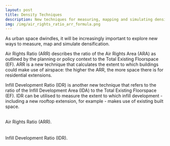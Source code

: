 ```yaml
---
layout: post
title: Density Techniques
description: New techniques for measuring, mapping and simulating density
img: /img/air_rights_ratio_arr_formula.png 
---
```


As urban space dwindles, it will be increasingly important to explore new ways to measure, map and simulate densification. 

Air Rights Ratio (ARR) describes the ratio of the Air Rights Area (ARA) as outlined by the planning or policy context to the Total Existing Floorspace (EF). ARR is a new technique that calculates the extent to which buildings could make use of airspace: the higher the ARR, the more space there is for residential extensions. 

Infill Development Ratio (IDR) is another new technique that refers to the ratio of the Infill Development Area (IDA) to the Total Existing Floorspace (EF). IDR can be utilised to measure the extent to which infill development - including a new rooftop extension, for example - makes use of existing built space.

<br>

<div class="col">
	<img class="col" src="{{ site.baseurl }}/img/air_rights_ratio_arr_formula.png" alt="" title=""/>
</div>

<div class="col three caption">
	Air Rights Ratio (ARR).
</div>

<br>
<br>

<div class="col">
	<img class="col" src="{{ site.baseurl }}/img/infill_development_ratio_idr_formula.png" alt="" title=""/>
</div>

<div class="col three caption">
	Infill Development Ratio (IDR).
</div>
